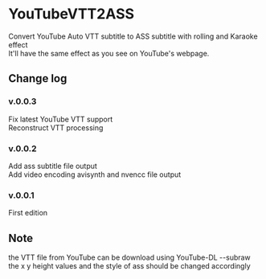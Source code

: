 # YouTubeVTT2ASS
Convert YouTube Auto VTT subtitle to ASS subtitle with rolling and Karaoke effect<br />
It'll have the same effect as you see on YouTube's webpage.

## Change log
### v.0.0.3
Fix latest YouTube VTT support<br />
Reconstruct VTT processing

### v.0.0.2
Add ass subtitle file output<br />
Add video encoding avisynth and nvencc file output

### v.0.0.1
First edition


## Note
the VTT file from YouTube can be download using YouTube-DL --subraw<br />
the x y height values and the style of ass should be changed accordingly
